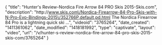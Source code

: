{
    "title": "Hunter's Review-Nordica Fire Arrow 84 PRO Skis 2015-Skis.com",
    "description": "http:\/\/www.skis.com\/Nordica-Firearrow-84-Pro-Skis-with-N-Pro-Evo-Bindings-2015\/352766P,default,pd.html The Nordica Firearrow 84 Pro is a lightning quick ski ...",
    "videoid": "3765264",
    "date_created": "1411361062",
    "date_modified": "1418181992",
    "type": "captivate",
    "layout": "video",
    "url": "\/v\/hunter-s-review-nordica-fire-arrow-84-pro-skis-2015-skis-com\/3765264"
}